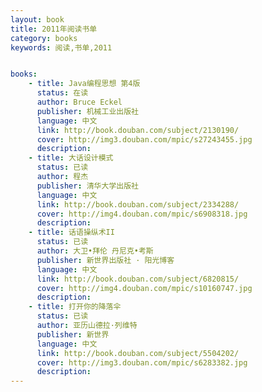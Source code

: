 ```yaml
---
layout: book
title: 2011年阅读书单
category: books
keywords: 阅读,书单,2011


books: 
    - title: Java编程思想 第4版
      status: 在读
      author: Bruce Eckel 
      publisher: 机械工业出版社
      language: 中文
      link: http://book.douban.com/subject/2130190/
      cover: http://img3.douban.com/mpic/s27243455.jpg
      description: 
    - title: 大话设计模式
      status: 已读
      author: 程杰 
      publisher: 清华大学出版社
      language: 中文
      link: http://book.douban.com/subject/2334288/
      cover: http://img4.douban.com/mpic/s6908318.jpg
      description: 
    - title: 话语操纵术II
      status: 已读
      author: 大卫•拜伦 丹尼克•考斯 
      publisher: 新世界出版社 · 阳光博客
      language: 中文
      link: http://book.douban.com/subject/6820815/
      cover: http://img4.douban.com/mpic/s10160747.jpg
      description:   
    - title: 打开你的降落伞
      status: 已读
      author: 亚历山德拉·列维特  
      publisher: 新世界
      language: 中文
      link: http://book.douban.com/subject/5504202/
      cover: http://img3.douban.com/mpic/s6283382.jpg
      description: 
---
```


